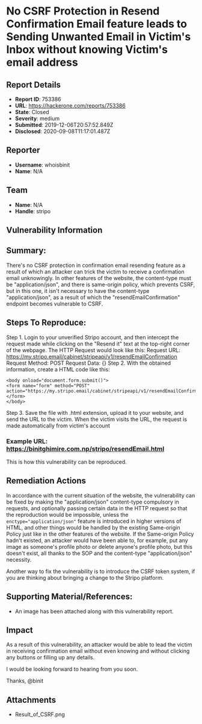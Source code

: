 # No CSRF Protection in Resend Confirmation Email feature leads to Sending Unwanted Email in Victim's Inbox without knowing Victim's email address

## Report Details
- **Report ID**: 753386
- **URL**: https://hackerone.com/reports/753386
- **State**: Closed
- **Severity**: medium
- **Submitted**: 2019-12-06T20:57:52.849Z
- **Disclosed**: 2020-09-08T11:17:01.487Z

## Reporter
- **Username**: whoisbinit
- **Name**: N/A

## Team
- **Name**: N/A
- **Handle**: stripo

## Vulnerability Information
## Summary:
There's no CSRF protection in confirmation email resending feature as a result of which an attacker can trick the victim to receive a confirmation email unknowingly. In other features of the website, the content-type must be "application/json", and there is same-origin policy, which prevents CSRF, but in this one, it isn't necessary to have the content-type "application/json", as a result of which the "resendEmailConfirmation" endpoint becomes vulnerable to CSRF.

## Steps To Reproduce:
Step 1. Login to your unverified Stripo account, and then intercept the request made while clicking on the "Resend it" text at the top-right corner of the webpage. The HTTP Request would look like this:
Request URL: https://my.stripo.email/cabinet/stripeapi/v1/resendEmailConfirmation
Request Method: POST
Request Data: {}
Step 2. With the obtained information, create a HTML code like this:
```
<body onload="document.form.submit()">
<form name="form" method="POST" action="https://my.stripo.email/cabinet/stripeapi/v1/resendEmailConfirmation">
</form>
</body>
```
Step 3. Save the file with .html extension, upload it to your website, and send the URL to the victim.
When the victim visits the URL, the request is made automatically from victim's account

### Example URL: https://binitghimire.com.np/stripo/resendEmail.html

This is how this vulnerability can be reproduced.

## Remediation Actions
In accordance with the current situation of the website, the vulnerability can be fixed by making the "application/json" content-type compulsory in requests, and optionally passing certain data in the HTTP request so that the reproduction would be impossible, unless the `enctype="application/json"` feature is introduced in higher versions of HTML, and other things would be handled by the existing Same-origin Policy just like in the other features of the website. If the Same-origin Policy hadn't existed, an attacker would have been able to, for example, put any image as someone's profile photo or delete anyone's profile photo, but this doesn't exist, all thanks to the SOP and the content-type "application/json" necessity.

Another way to fix the vulnerability is to introduce the CSRF token system, if you are thinking about bringing a change to the Stripo platform.

## Supporting Material/References:
  * An image has been attached along with this vulnerability report.

## Impact

As a result of this vulnerability, an attacker would be able to lead the victim in receiving confirmation email without even knowing and without clicking any buttons or filling up any details.

I would be looking forward to hearing from you soon.

Thanks,
@binit

## Attachments
- Result_of_CSRF.png
